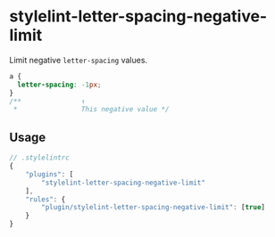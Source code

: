 # stylelint-letter-spacing-negative-limit

Limit negative `letter-spacing` values.

```css
a {
  letter-spacing: -1px;
}
/**               ↑
 *                This negative value */
```

## Usage

```js
// .stylelintrc
{
    "plugins": [
        "stylelint-letter-spacing-negative-limit"
    ],
    "rules": {
        "plugin/stylelint-letter-spacing-negative-limit": [true]
    }
}
```

